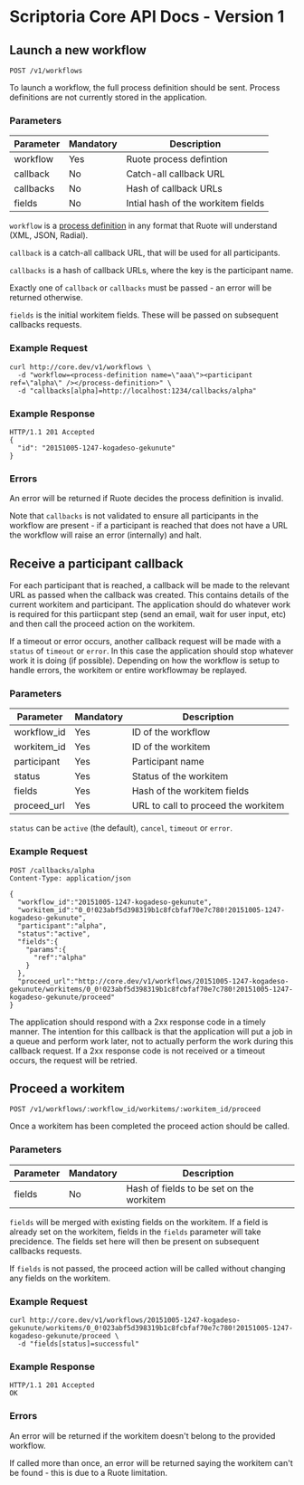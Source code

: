 # Scriptoria Core API Docs - Version 1

## Launch a new workflow

    POST /v1/workflows

To launch a workflow, the full process definition should be sent. Process
definitions are not currently stored in the application.

### Parameters

| Parameter | Mandatory | Description                        |
|-----------|-----------|------------------------------------|
| workflow  | Yes       | Ruote process defintion            |
| callback  | No        | Catch-all callback URL             |
| callbacks | No        | Hash of callback URLs              |
| fields    | No        | Intial hash of the workitem fields |

`workflow` is a [process definition](http://ruote.io/definitions.html) in any
format that Ruote will understand (XML, JSON, Radial).

`callback` is a catch-all callback URL, that will be used for all participants.

`callbacks` is a hash of callback URLs, where the key is the participant name.

Exactly one of `callback` or `callbacks` must be passed - an error will be
returned otherwise.

`fields` is the initial workitem fields. These will be passed on subsequent
callbacks requests.

### Example Request

```
curl http://core.dev/v1/workflows \
  -d "workflow=<process-definition name=\"aaa\"><participant ref=\"alpha\" /></process-definition>" \
  -d "callbacks[alpha]=http://localhost:1234/callbacks/alpha"
```

### Example Response

```
HTTP/1.1 201 Accepted
{
  "id": "20151005-1247-kogadeso-gekunute"
}
```

### Errors

An error will be returned if Ruote decides the process definition is invalid.

Note that `callbacks` is not validated to ensure all participants in the
workflow are present - if a participant is reached that does not have a URL the
workflow will raise an error (internally) and halt.

## Receive a participant callback

For each participant that is reached, a callback will be made to the relevant
URL as passed when the callback was created. This contains details of the
current workitem and participant. The application should do whatever work is
required for this partiicpant step (send an email, wait for user input, etc)
and then call the proceed action on the workitem.

If a timeout or error occurs, another callback request will be made with a
`status` of `timeout` or `error`. In this case the application should stop
whatever work it is doing (if possible). Depending on how the workflow is setup
to handle errors, the workitem or entire workflowmay be replayed.

### Parameters

| Parameter    | Mandatory | Description                         |
|--------------|-----------|-------------------------------------|
| workflow\_id | Yes       | ID of the workflow                  |
| workitem\_id | Yes       | ID of the workitem                  |
| participant  | Yes       | Participant name                    |
| status       | Yes       | Status of the workitem              |
| fields       | Yes       | Hash of the workitem fields         |
| proceed\_url | Yes       | URL to call to proceed the workitem |

`status` can be `active` (the default), `cancel`, `timeout` or `error`.

### Example Request

```
POST /callbacks/alpha
Content-Type: application/json

{
  "workflow_id":"20151005-1247-kogadeso-gekunute",
  "workitem_id":"0_0!023abf5d398319b1c8fcbfaf70e7c780!20151005-1247-kogadeso-gekunute",
  "participant":"alpha",
  "status":"active",
  "fields":{
    "params":{
      "ref":"alpha"
    }
  },
  "proceed_url":"http://core.dev/v1/workflows/20151005-1247-kogadeso-gekunute/workitems/0_0!023abf5d398319b1c8fcbfaf70e7c780!20151005-1247-kogadeso-gekunute/proceed"
}
```

The application should respond with a 2xx response code in a timely manner. The
intention for this callback is that the application will put a job in a queue
and perform work later, not to actually perform the work during this callback
request. If a 2xx response code is not received or a timeout occurs, the
request will be retried.

## Proceed a workitem

    POST /v1/workflows/:workflow_id/workitems/:workitem_id/proceed

Once a workitem has been completed the proceed action should be called.

### Parameters

| Parameter | Mandatory | Description                              |
|-----------|-----------|------------------------------------------|
| fields    | No        | Hash of fields to be set on the workitem |

`fields` will be merged with existing fields on the workitem. If a field is
already set on the workitem, fields in the `fields` parameter will take
precidence. The fields set here will then be present on subsequent callbacks
requests.

If `fields` is not passed, the proceed action will be called without changing
any fields on the workitem.

### Example Request

```
curl http://core.dev/v1/workflows/20151005-1247-kogadeso-gekunute/workitems/0_0!023abf5d398319b1c8fcbfaf70e7c780!20151005-1247-kogadeso-gekunute/proceed \
  -d "fields[status]=successful"
```

### Example Response

```
HTTP/1.1 201 Accepted
OK
```

### Errors

An error will be returned if the workitem doesn't belong to the provided
workflow.

If called more than once, an error will be returned saying the workitem can't
be found - this is due to a Ruote limitation.
